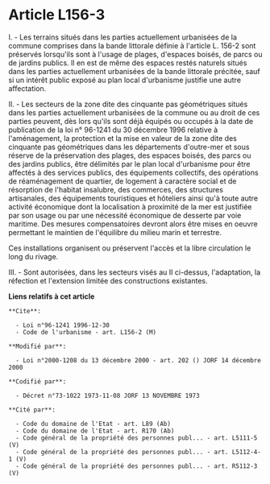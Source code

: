 # Article L156-3

I. - Les terrains situés dans les parties actuellement urbanisées de la commune comprises dans la bande littorale définie à
l'article L. 156-2 sont préservés lorsqu'ils sont à l'usage de plages, d'espaces boisés, de parcs ou de jardins publics. Il
en est de même des espaces restés naturels situés dans les parties actuellement urbanisées de la bande littorale précitée,
sauf si un intérêt public exposé au plan local d'urbanisme justifie une autre affectation.

II. - Les secteurs de la zone dite des cinquante pas géométriques situés dans les parties actuellement urbanisées de la
commune ou au droit de ces parties peuvent, dès lors qu'ils sont déjà équipés ou occupés à la date de publication de la loi
n° 96-1241 du 30 décembre 1996 relative à l'aménagement, la protection et la mise en valeur de la zone dite des cinquante pas
géométriques dans les départements d'outre-mer et sous réserve de la préservation des plages, des espaces boisés, des parcs
ou des jardins publics, être délimités par le plan local d'urbanisme pour être affectés à des services publics, des
équipements collectifs, des opérations de réaménagement de quartier, de logement à caractère social et de résorption de
l'habitat insalubre, des commerces, des structures artisanales, des équipements touristiques et hôteliers ainsi qu'à toute
autre activité économique dont la localisation à proximité de la mer est justifiée par son usage ou par une nécessité
économique de desserte par voie maritime. Des mesures compensatoires devront alors être mises en oeuvre permettant le
maintien de l'équilibre du milieu marin et terrestre.

Ces installations organisent ou préservent l'accès et la libre circulation le long du rivage.

III. - Sont autorisées, dans les secteurs visés au II ci-dessus, l'adaptation, la réfection et l'extension limitée des
constructions existantes.

**Liens relatifs à cet article**

	**Cite**:

	  - Loi n°96-1241 1996-12-30
	  - Code de l'urbanisme - art. L156-2 (M)

	**Modifié par**:

	  - Loi n°2000-1208 du 13 décembre 2000 - art. 202 () JORF 14 décembre 2000

	**Codifié par**:

	  - Décret n°73-1022 1973-11-08 JORF 13 NOVEMBRE 1973

	**Cité par**:

	  - Code du domaine de l'Etat - art. L89 (Ab)
	  - Code du domaine de l'Etat - art. R170 (Ab)
	  - Code général de la propriété des personnes publ... - art. L5111-5 (V)
	  - Code général de la propriété des personnes publ... - art. L5112-4-1 (V)
	  - Code général de la propriété des personnes publ... - art. R5112-3 (V)

